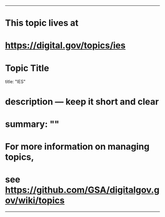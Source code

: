 
---
# This topic lives at
# https://digital.gov/topics/ies

# Topic Title
title: "IES"

# description — keep it short and clear
# summary: ""


# For more information on managing topics,
# see https://github.com/GSA/digitalgov.gov/wiki/topics
---